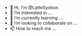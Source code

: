 - 👋 Hi, I’m @LatteSyobon
- 👀 I’m interested in ...
- 🌱 I’m currently learning ...
- 💞️ I’m looking to collaborate on ...
- 📫 How to reach me ...

<!---
LatteSyobon/LatteSyobon is a ✨ special ✨ repository because its `README.md` (this file) appears on your GitHub profile.
You can click the Preview link to take a look at your changes.
--->
